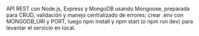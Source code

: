 API REST con Node.js, Express y MongoDB usando Mongoose, preparada para CRUD, validación y manejo centralizado de errores; crear .env con MONGODB_URI y PORT, luego npm install y npm start (o npm run dev) para levantar el servicio en local.
